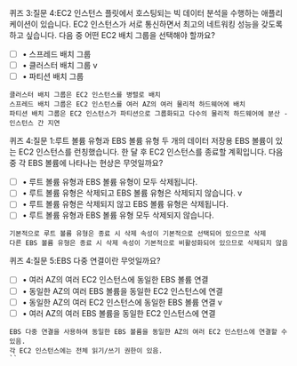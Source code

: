 퀴즈 3:질문 4:EC2 인스턴스 플릿에서 호스팅되는 빅 데이터 분석을 수행하는 애플리케이션이 있습니다. EC2 인스턴스가 서로 통신하면서 최고의 네트워킹 성능을 갖도록 하고 싶습니다. 다음 중 어떤 EC2 배치 그룹을 선택해야 할까요?
- [ ] • 스프레드 배치 그룹
- [ ] • 클러스터 배치 그룹  v
- [ ] • 파티션 배치 그룹
```
클러스터 배치 그룹은 EC2 인스턴스를 병렬로 배치
스프레드 배치 그룹은 EC2 인스턴스를 여러 AZ의 여러 물리적 하드웨어에 배치
파티션 배치 그룹은 EC2 인스턴스가 파티션으로 그룹화되고 다수의 물리적 하드웨어에 분산 - 인스턴스 간 지연
```

퀴즈 4:질문 1:루트 볼륨 유형과 EBS 볼륨 유형 두 개의 데이터 저장용 EBS 볼륨이 있는 EC2 인스턴스를 런칭했습니다. 한 달 후 EC2 인스턴스를 종료할 계획입니다. 다음 중 각 EBS 볼륨에 나타나는 현상은 무엇일까요?
- [ ] • 루트 볼륨 유형과 EBS 볼륨 유형이 모두 삭제됩니다.
- [ ] • 루트 볼륨 유형은 삭제되고 EBS 볼륨 유형은 삭제되지 않습니다. v
- [ ] • 루트 볼륨 유형은 삭제되지 않고 EBS 볼륨 유형은 삭제됩니다.
- [ ] • 루트 볼륨 유형과 EBS 볼륨 유형 모두 삭제되지 않습니다.
```
기본적으로 루트 볼륨 유형은 종료 시 삭제 속성이 기본적으로 선택되어 있으므로 삭제
다른 EBS 볼륨 유형은 종료 시 삭제 속성이 기본적으로 비활성화되어 있으므로 삭제되지 않음
```

퀴즈 4:질문 5:EBS 다중 연결이란 무엇일까요?
- [ ] • 여러 AZ의 여러 EC2 인스턴스에 동일한 EBS 볼륨 연결
- [ ] • 동일한 AZ의 여러 EBS 볼륨을 동일한 EC2 인스턴스에 연결
- [ ] • 동일한 AZ의 여러 EC2 인스턴스에 동일한 EBS 볼륨 연결 v
- [ ] • 여러 AZ의 여러 EBS 볼륨을 동일한 EC2 인스턴스에 연결
```
EBS 다중 연결을 사용하여 동일한 EBS 볼륨을 동일한 AZ의 여러 EC2 인스턴스에 연결할 수 있음. 
각 EC2 인스턴스에는 전체 읽기/쓰기 권한이 있음.
``

